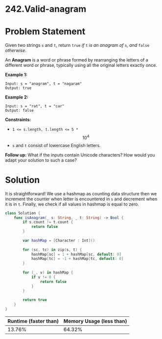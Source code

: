 # 242.Valid-anagram

# Problem Statement

Given two strings `s` and `t`, return `true` *if* `t` *is an anagram of* `s`*, and* `false` *otherwise*.

An **Anagram** is a word or phrase formed by rearranging the letters of a different word or phrase, typically using all the original letters exactly once.

**Example 1:**

```other
Input: s = "anagram", t = "nagaram"
Output: true
```

**Example 2:**

```other
Input: s = "rat", t = "car"
Output: false
```

**Constraints:**

- `1 <= s.length, t.length <= 5 *` $$10^4$$
- `s` and `t` consist of lowercase English letters.

**Follow up:** What if the inputs contain Unicode characters? How would you adapt your solution to such a case?

# Solution

It is straightforward! We use a hashmap as counting data structure then we increment the counter when letter is encountered in `s` and decrement when it is in `t`. Finally, we check if all values in hashmap is equal to zero.

```swift
class Solution {
    func isAnagram(_ s: String, _ t: String) -> Bool {
        if s.count != t.count {
            return false
        }
        
        var hashMap = [Character : Int]()
        
        for (sc, tc) in zip(s, t) {
            hashMap[sc] = 1 + hashMap[sc, default: 0]
            hashMap[tc] = -1 + hashMap[tc, default: 0]
        }
        
        for (_, v) in hashMap {
            if v != 0 {
                return false
            }
        }
        
        return true
    }
}
```

| **Runtime (faster than)** | **Memory Usage (less than)** |
| ------------------------- | ---------------------------- |
| 13.76%                    | 64.32%                       |

